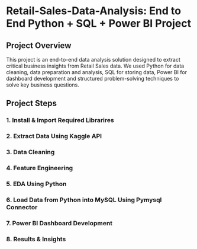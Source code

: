 # Retail-Sales-Data-Analysis: End to End Python + SQL + Power BI Project

## Project Overview
This project is an end-to-end data analysis solution designed to extract critical business insights from Retail Sales data. We used Python for data cleaning, data preparation and analysis, SQL for storing data, Power BI for dashboard development and structured problem-solving techniques to solve key business questions.


## Project Steps
### 1. Install & Import Required Librarires
### 2. Extract Data Using Kaggle API
### 3. Data Cleaning
### 4. Feature Engineering
### 5. EDA Using Python
### 6. Load Data from Python into MySQL Using Pymysql Connector
### 7. Power BI Dashboard Development
### 8. Results & Insights
